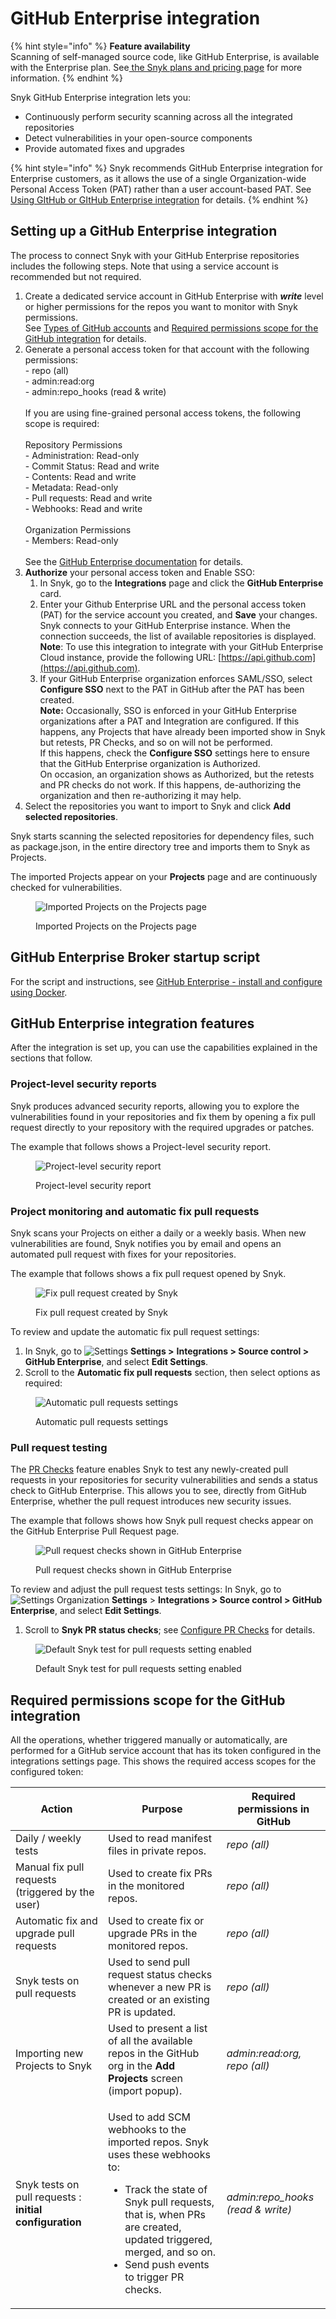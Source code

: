 # GitHub Enterprise integration

{% hint style="info" %}
**Feature availability**\
Scanning of self-managed source code, like GitHub Enterprise, is available with the Enterprise plan. See[ the Snyk plans and pricing page](https://snyk.io/plans) for more information.
{% endhint %}

Snyk GitHub Enterprise integration lets you:

* Continuously perform security scanning across all the integrated repositories
* Detect vulnerabilities in your open-source components
* Provide automated fixes and upgrades

{% hint style="info" %}
Snyk recommends GitHub Enterprise integration for Enterprise customers, as it allows the use of a single Organization-wide Personal Access Token (PAT) rather than a user account-based PAT. See [Using GItHub or GItHub Enterprise integration](using-github-or-github-enterprise-integration.md) for details.
{% endhint %}

## Setting up a GitHub Enterprise integration

The process to connect Snyk with your GitHub Enterprise repositories includes the following steps. Note that using a service account is recommended but not required.

1. Create a dedicated service account in GitHub Enterprise with _**write**_ level or higher permissions for the repos you want to monitor with Snyk permissions.\
   See [Types of GitHub accounts](https://docs.github.com/en/get-started/learning-about-github/types-of-github-accounts) and [Required permissions scope for the GitHub integration](github-enterprise-integration.md#required-permissions-scope-for-the-github-integration) for details.
2. Generate a personal access token for that account with the following permissions:\
   \- repo (all)\
   \- admin:read:org\
   \- admin:repo\_hooks (read & write)\
   \
   If you are using fine-grained personal access tokens, the following scope is required:\
   \
   Repository Permissions\
   \- Administration: Read-only \
   \- Commit Status: Read and write \
   \- Contents: Read and write \
   \- Metadata: Read-only \
   \- Pull requests: Read and write \
   \- Webhooks: Read and write \
   \
   Organization Permissions\
   \- Members: Read-only\
   \
   See the [GitHub Enterprise documentation](https://docs.github.com/en/enterprise-server@2.22/github/authenticating-to-github/creating-a-personal-access-token) for details.
3. **Authorize** your personal access token and Enable SSO:
   1. In Snyk, go to the **Integrations** page and click the **GitHub Enterprise** card.
   2. Enter your Github Enterprise URL and the personal access token (PAT) for the service account you created, and **Save** your changes.\
      Snyk connects to your GitHub Enterprise instance. When the connection succeeds, the list of available repositories is displayed.\
      **Note**: To use this integration to integrate with your GitHub Enterprise Cloud instance, provide the following URL: [https://api.github.com](https://api.github.com).
   3. If your GitHub Enterprise organization enforces SAML/SSO, select **Configure SSO** next to the PAT in GitHub after the PAT has been created.\
      **Note:** Occasionally, SSO is enforced in your GitHub Enterprise organizations after a PAT and Integration are configured. If this happens, any Projects that have already been imported show in Snyk but retests, PR Checks, and so on will not be performed.\
      If this happens, check the **Configure SSO** settings here to ensure that the GitHub Enterprise organization is Authorized.\
      On occasion, an organization shows as Authorized, but the retests and PR checks do not work. If this happens, de-authorizing the organization and then re-authorizing it may help.
4. Select the repositories you want to import to Snyk and click **Add selected repositories**.

Snyk starts scanning the selected repositories for dependency files, such as package.json, in the entire directory tree and imports them to Snyk as Projects.

The imported Projects appear on your **Projects** page and are continuously checked for vulnerabilities.

<figure><img src="../../.gitbook/assets/github_integration-fix_15dec2022 (1) (1) (1) (1) (1) (1) (1) (1) (1) (1) (1) (1) (16) (10).jpeg" alt="Imported Projects on the Projects page"><figcaption><p>Imported Projects on the Projects page</p></figcaption></figure>

## GitHub Enterprise Broker startup script

For the script and instructions, see [GitHub Enterprise - install and configure using Docker](../../enterprise-setup/snyk-broker/install-and-configure-snyk-broker/github-enterprise-install-and-configure-broker/setup-broker-with-github-enterprise.md).

## GitHub Enterprise integration features

After the integration is set up, you can use the capabilities explained in the sections that follow.

### **Project-level security reports**

Snyk produces advanced security reports, allowing you to explore the vulnerabilities found in your repositories and fix them by opening a fix pull request directly to your repository with the required upgrades or patches.

The example that follows shows a Project-level security report.

<figure><img src="../../.gitbook/assets/project_lvl_security_rpt-18july2022.png" alt="Project-level security report"><figcaption><p>Project-level security report</p></figcaption></figure>

### **Project monitoring and automatic fix pull requests**

Snyk scans your Projects on either a daily or a weekly basis. When new vulnerabilities are found, Snyk notifies you by email and opens an automated pull request with fixes for your repositories.

The example that follows shows a fix pull request opened by Snyk.

<figure><img src="../../.gitbook/assets/github_fix_pr_cropped-14july2022.png" alt="Fix pull request created by Snyk"><figcaption><p>Fix pull request created by Snyk</p></figcaption></figure>

To review and update the automatic fix pull request settings:

1. In Snyk, go to <img src="../../.gitbook/assets/cog_icon.png" alt="Settings" data-size="line"> **Settings >** **Integrations > Source control > GitHub Enterprise**, and select **Edit Settings**.
2. Scroll to the **Automatic fix pull requests** section, then select options as required:

<figure><img src="../../.gitbook/assets/Screenshot 2023-04-28 at 15.41.56.png" alt="Automatic pull requests settings"><figcaption><p>Automatic pull requests settings</p></figcaption></figure>

### **Pull request testing**

The [PR Checks](../../scan-application-code/run-pr-checks/) feature enables Snyk to test any newly-created pull requests in your repositories for security vulnerabilities and sends a status check to GitHub Enterprise. This allows you to see, directly from GitHub Enterprise, whether the pull request introduces new security issues.

The example that follows shows how Snyk pull request checks appear on the GitHub Enterprise Pull Request page.

<figure><img src="../../.gitbook/assets/pr_testing-14july2022.png" alt="Pull request checks shown in GitHub Enterprise"><figcaption><p>Pull request checks shown in GitHub Enterprise</p></figcaption></figure>

To review and adjust the pull request tests settings: In Snyk, go to <img src="../../.gitbook/assets/cog_icon.png" alt="Settings" data-size="line"> Organization **Settings** > **Integrations > Source control > GitHub Enterprise**, and select **Edit Settings**.

1. Scroll to **Snyk PR status checks**; see [Configure PR Checks](../../scan-application-code/run-pr-checks/configure-pr-checks.md) for details.

<figure><img src="../../.gitbook/assets/Screenshot 2023-04-28 at 15.43.34.png" alt="Default Snyk test for pull requests setting enabled"><figcaption><p>Default Snyk test for pull requests setting enabled</p></figcaption></figure>

## Required permissions scope for the GitHub integration

All the operations, whether triggered manually or automatically, are performed for a GitHub service account that has its token configured in the integrations settings page. This shows the required access scopes for the configured token:

| **Action**                                              | **Purpose**                                                                                                                                                                                                                                                     | **Required permissions in GitHub** |
| ------------------------------------------------------- | --------------------------------------------------------------------------------------------------------------------------------------------------------------------------------------------------------------------------------------------------------------- | ---------------------------------- |
| Daily / weekly tests                                    | Used to read manifest files in private repos.                                                                                                                                                                                                                   | _repo (all)_                       |
| Manual fix pull requests (triggered by the user)        | Used to create fix PRs in the monitored repos.                                                                                                                                                                                                                  | _repo (all)_                       |
| Automatic fix and upgrade pull requests                 | Used to create fix or upgrade PRs in the monitored repos.                                                                                                                                                                                                       | _repo (all)_                       |
| Snyk tests on pull requests                             | Used to send pull request status checks whenever a new PR is created or an existing PR is updated.                                                                                                                                                              | _repo (all)_                       |
| Importing new Projects to Snyk                          | Used to present a list of all the available repos in the GitHub org in the **Add Projects** screen (import popup).                                                                                                                                              | _admin:read:org, repo (all)_       |
| Snyk tests on pull requests : **initial configuration** | <p>Used to add SCM webhooks to the imported repos. Snyk uses these webhooks to:</p><ul><li>Track the state of Snyk pull requests, that is, when PRs are created, updated triggered, merged, and so on.</li><li>Send push events to trigger PR checks.</li></ul> | _admin:repo\_hooks (read & write)_ |

